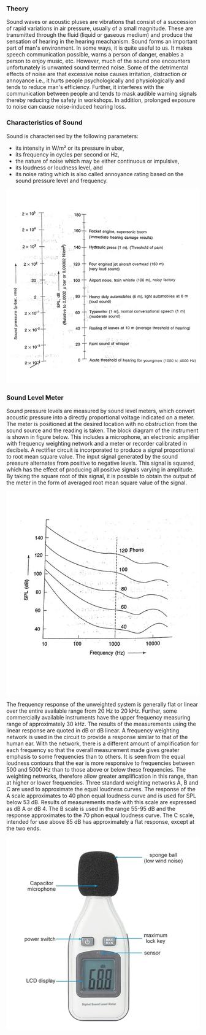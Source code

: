 ### Theory
Sound waves or acoustic pluses are vibrations that consist of a succession of rapid variations in air pressure, usually of a small magnitude. These are transmitted through the fluid (liquid or gaseous medium) and produce the sensation of hearing in the hearing meachanism. Sound forms an important part of man's environment. In some ways, it is quite useful to us. It makes speech communication possible, warns a person of danger, enables a person to enjoy music, etc. However, much of the sound one encounters unfortunately is unwanted sound termed noise. Some of the detrimental effects of noise are that excessive noise causes irritation, distraction or annoyance i.e., it hurts people psychologically and physiologically and tends to reduce man's efficiency. Further, it interferes with the communication between people and tends to mask audible warning signals thereby reducing the safety in workshops. In addition, prolonged exposure to noise can cause noise-induced hearing loss.

### Characteristics of Sound
Sound is characterised by the following parameters: 
- its intensity in W/m² or its pressure in ubar, 
- its frequency in cycles per second or Hz,
- the nature of noise which may be either continuous or impulsive,
- its loudness or loudness level, and
- its noise rating which is also called annoyance rating based on the sound pressure level and frequency.

![1](images/figure1.jpg)

### Sound Level Meter
Sound pressure levels are measured by sound level meters, which convert acoustic pressure into a directly proportional voltage indicated on a meter. The meter is positioned at the desired location with no obstruction from the sound source and the reading is taken. The block diagram of the instrument is shown in figure below. This includes a microphone, an electronic amplifier with frequency weighting network and a meter or recorder calibrated in decibels.
A rectifier circuit is incorporated to produce a signal proportional to root mean square value. The input signal generated by the sound pressure alternates from positive to negative levels. This signal is squared, which has the effect of producing all positive signals varying in amplitude. By taking the square root of this signal, it is possible to obtain the output of the meter in the form of averaged root mean square value of the signal.

![2](images/figure2.jpg)

The frequency response of the unweighted system is generally flat or linear over the entire available range from 20 Hz to 20 kHz. Further, some commercially available instruments have the upper frequency measuring range of approximately 30 kHz. The results of the measurements using the linear response are quoted in dB or dB linear.
A frequency weighting network is used in the circuit to provide a response similar to that of the human ear. With the network, there is a different amount of amplification for each frequency so that the overall measurement made gives greater emphasis to some frequencies than to others. It is seen from the equal loudness contours that the ear is more responsive to frequencies between 500 and 5000 Hz than to those above or below these frequencies. The weighting networks, therefore allow greater amplification in this range, than at higher or lower frequencies. Three standard weighting networks A, B and C are used to approximate the equal loudness curves. The response of the A scale approximates to 40 phon equal loudness curve and is used for SPL below 53 dB. Results of measurements made with this scale are expressed as dB A or dB 4. The B scale is used in the range 55-95 dB and the response approximates to the 70 phon equal loudness curve. The C scale, intended for use above 85 dB has approximately a flat response, except at the two ends.

![3](images/figure3.jpg)

